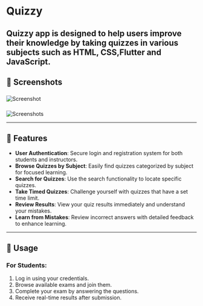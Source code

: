 # Quizzy

**Quizzy** app is designed to help users improve their knowledge by taking quizzes in various subjects such as HTML, CSS,Flutter and JavaScript.
---

## 📸 Screenshots

###
![Screenshot](https://github.com/user-attachments/assets/a5ddb728-3a6a-4a24-963d-05ad2781e2dd)

###
![Screenshots](https://github.com/user-attachments/assets/8af1b0a6-b5b9-4c34-9b2d-b50fd0d75cc2)


---

## 🚀 Features

- **User Authentication**: Secure login and registration system for both students and instructors.
- **Browse Quizzes by Subject**: Easily find quizzes categorized by subject for focused learning.
- **Search for Quizzes**: Use the search functionality to locate specific quizzes.
- **Take Timed Quizzes**: Challenge yourself with quizzes that have a set time limit.
- **Review Results**: View your quiz results immediately and understand your mistakes.
- **Learn from Mistakes**: Review incorrect answers with detailed feedback to enhance learning.

---

## 📌 Usage

### For Students:
1. Log in using your credentials.
2. Browse available exams and join them.
3. Complete your exam by answering the questions.
4. Receive real-time results after submission.
